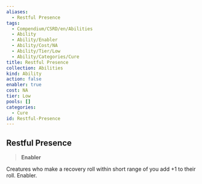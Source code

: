 ```yaml
---
aliases:
  - Restful Presence
tags:
  - Compendium/CSRD/en/Abilities
  - Ability
  - Ability/Enabler
  - Ability/Cost/NA
  - Ability/Tier/Low
  - Ability/Categories/Cure
title: Restful Presence
collection: Abilities
kind: Ability
action: false
enabler: true
cost: NA
tier: Low
pools: []
categories:
  - Cure
id: Restful-Presence
---
```

## Restful Presence    
>**Enabler**  
    
Creatures who make a recovery roll within short range of you add +1 to their roll. Enabler.
